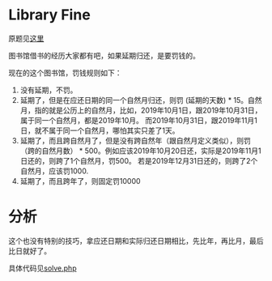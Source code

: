 # Library Fine
原题见[这里](https://www.hackerrank.com/challenges/library-fine/problem)

图书馆借书的经历大家都有吧，如果延期归还，是要罚钱的。

现在的这个图书馆，罚钱规则如下：
1. 没有延期，不罚。
2. 延期了，但是在应还日期的同一个自然月归还，则罚 (延期的天数) * 15。自然月，指的就是公历上的自然月，比如，2019年10月1日，跟2019年10月31日，属于同一个自然月，都是2019年10月。
而2019年10月31日，跟2019年11月1日，就不属于同一个自然月，哪怕其实只差了1天。
3. 延期了，而且跨自然月了，但是没有跨自然年（跟自然月定义类似），则罚（跨的自然月数） * 500。例如应该2019年10月20日还，实际是2019年11月1日还的，则跨了1个自然月，罚500。
若是2019年12月31日还的，则跨了2个自然月，应该罚1000.
4. 延期了，而且跨年了，则固定罚10000

# 分析

这个也没有特别的技巧，拿应还日期和实际归还日期相比，先比年，再比月，最后比日就好了。

具体代码见[solve.php](./solve.php)